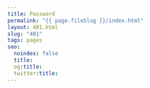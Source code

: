 ```yaml
---
title: Password
permalink: "{{ page.fileSlug }}/index.html"
layout: 401.html
slug: "401"
tags: pages
seo:
  noindex: false
  title:
  og:title:
  twitter:title:
---
```

